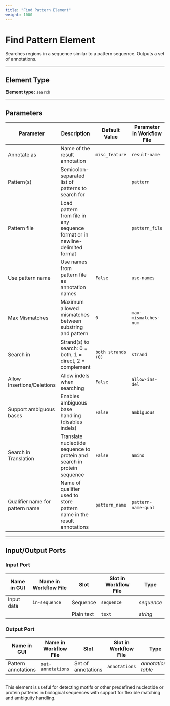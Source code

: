 ```yaml
---
title: "Find Pattern Element"
weight: 1000
---
```


# Find Pattern Element

Searches regions in a sequence similar to a pattern sequence. Outputs a set of annotations.

---

## Element Type

**Element type:** `search`

---

## Parameters

| **Parameter**                   | **Description**                                                              | **Default Value**  | **Parameter in Workflow File** | **Type**  |
|---------------------------------|------------------------------------------------------------------------------|--------------------|--------------------------------|-----------|
| Annotate as                     | Name of the result annotation                                                | `misc_feature`     | `result-name`                  | _string_  |
| Pattern(s)                      | Semicolon-separated list of patterns to search for                           |                    | `pattern`                      | _string_  |
| Pattern file                    | Load pattern from file in any sequence format or in newline-delimited format |                    | `pattern_file`                 | _string_  |
| Use pattern name                | Use names from pattern file as annotation names                              | `False`            | `use-names`                    | _boolean_ |
| Max Mismatches                  | Maximum allowed mismatches between substring and pattern                     | `0`                | `max-mismatches-num`           | _numeric_ |
| Search in                       | Strand(s) to search: 0 = both, 1 = direct, 2 = complement                    | `both strands (0)` | `strand`                       | _numeric_ |
| Allow Insertions/Deletions      | Allow indels when searching                                                  | `False`            | `allow-ins-del`                | _boolean_ |
| Support ambiguous bases         | Enables ambiguous base handling (disables indels)                            | `False`            | `ambiguous`                    | _boolean_ |
| Search in Translation           | Translate nucleotide sequence to protein and search in protein sequence      | `False`            | `amino`                        | _boolean_ |
| Qualifier name for pattern name | Name of qualifier used to store pattern name in the result annotations       | `pattern_name`     | `pattern-name-qual`            | _string_  |

---

## Input/Output Ports

### Input Port

| **Name in GUI** | **Name in Workflow File** | **Slot**   | **Slot in Workflow File** | **Type**   |
|-----------------|---------------------------|------------|---------------------------|------------|
| Input data      | `in-sequence`             | Sequence   | `sequence`                | _sequence_ |
|                 |                           | Plain text | `text`                    | _string_   |

### Output Port

| **Name in GUI**     | **Name in Workflow File** | **Slot**           | **Slot in Workflow File** | **Type**           |
|---------------------|---------------------------|--------------------|---------------------------|--------------------|
| Pattern annotations | `out-annotations`         | Set of annotations | `annotations`             | _annotation-table_ |

---

This element is useful for detecting motifs or other predefined nucleotide or protein patterns in biological sequences
with support for flexible matching and ambiguity handling.
